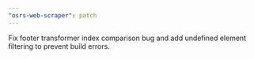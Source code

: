 ```yaml
---
"osrs-web-scraper": patch
---
```


Fix footer transformer index comparison bug and add undefined element filtering to prevent build errors.

